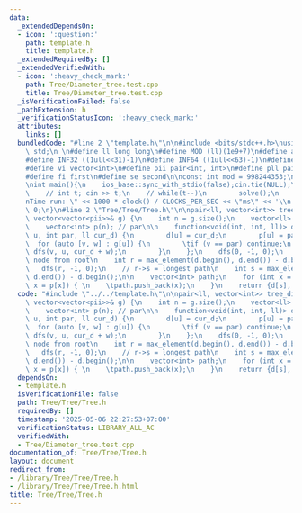```yaml
---
data:
  _extendedDependsOn:
  - icon: ':question:'
    path: template.h
    title: template.h
  _extendedRequiredBy: []
  _extendedVerifiedWith:
  - icon: ':heavy_check_mark:'
    path: Tree/Diameter_tree.test.cpp
    title: Tree/Diameter_tree.test.cpp
  _isVerificationFailed: false
  _pathExtension: h
  _verificationStatusIcon: ':heavy_check_mark:'
  attributes:
    links: []
  bundledCode: "#line 2 \"template.h\"\n\n#include <bits/stdc++.h>\nusing namespace\
    \ std;\n \n#define ll long long\n#define MOD (ll)(1e9+7)\n#define all(x) (x).begin(),(x).end()\n\
    #define INF32 ((1ull<<31)-1)\n#define INF64 ((1ull<<63)-1)\n#define inf (ll)1e18\n\
    #define vi vector<int>\n#define pii pair<int, int>\n#define pll pair<ll, ll>\n\
    #define fi first\n#define se second\n\nconst int mod = 998244353;\n\nvoid solve();\n\
    \nint main(){\n    ios_base::sync_with_stdio(false);cin.tie(NULL);\n    // cin.exceptions(cin.failbit);\n\
    \    // int t; cin >> t;\n    // while(t--)\n        solve();\n    cerr << \"\\\
    nTime run: \" << 1000 * clock() / CLOCKS_PER_SEC << \"ms\" << '\\n';\n    return\
    \ 0;\n}\n#line 2 \"Tree/Tree/Tree.h\"\n\npair<ll, vector<int>> tree_diameter(const\
    \ vector<vector<pii>>& g) {\n    int n = g.size();\n    vector<ll> d(n); // dist\n\
    \    vector<int> p(n); // par\n\n    function<void(int, int, ll)> dfs = [&] (int\
    \ u, int par, ll cur_d) {\n        d[u] = cur_d;\n        p[u] = par;\n      \
    \  for (auto [v, w] : g[u]) {\n        \tif (v == par) continue;\n           \
    \ dfs(v, u, cur_d + w);\n        }\n    };\n    dfs(0, -1, 0);\n    // r = furthest\
    \ node from root\n    int r = max_element(d.begin(), d.end()) - d.begin();\n \
    \   dfs(r, -1, 0);\n    // r->s = longest path\n    int s = max_element(d.begin(),\
    \ d.end()) - d.begin();\n\n    vector<int> path;\n    for (int x = s; x >= 0;\
    \ x = p[x]) { \n    \tpath.push_back(x);\n    }\n    return {d[s], path};\n}\n"
  code: "#include \"../../template.h\"\n\npair<ll, vector<int>> tree_diameter(const\
    \ vector<vector<pii>>& g) {\n    int n = g.size();\n    vector<ll> d(n); // dist\n\
    \    vector<int> p(n); // par\n\n    function<void(int, int, ll)> dfs = [&] (int\
    \ u, int par, ll cur_d) {\n        d[u] = cur_d;\n        p[u] = par;\n      \
    \  for (auto [v, w] : g[u]) {\n        \tif (v == par) continue;\n           \
    \ dfs(v, u, cur_d + w);\n        }\n    };\n    dfs(0, -1, 0);\n    // r = furthest\
    \ node from root\n    int r = max_element(d.begin(), d.end()) - d.begin();\n \
    \   dfs(r, -1, 0);\n    // r->s = longest path\n    int s = max_element(d.begin(),\
    \ d.end()) - d.begin();\n\n    vector<int> path;\n    for (int x = s; x >= 0;\
    \ x = p[x]) { \n    \tpath.push_back(x);\n    }\n    return {d[s], path};\n}"
  dependsOn:
  - template.h
  isVerificationFile: false
  path: Tree/Tree/Tree.h
  requiredBy: []
  timestamp: '2025-05-06 22:27:53+07:00'
  verificationStatus: LIBRARY_ALL_AC
  verifiedWith:
  - Tree/Diameter_tree.test.cpp
documentation_of: Tree/Tree/Tree.h
layout: document
redirect_from:
- /library/Tree/Tree/Tree.h
- /library/Tree/Tree/Tree.h.html
title: Tree/Tree/Tree.h
---
```

